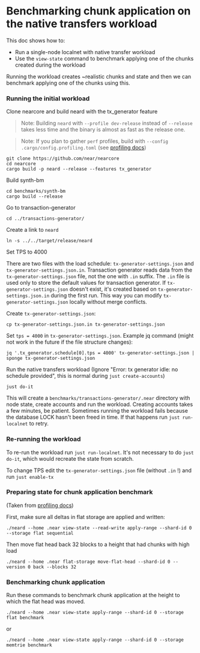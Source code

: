 # Benchmarking chunk application on the native transfers workload

This doc shows how to:
* Run a single-node localnet with native transfer workload
* Use the `view-state` command to benchmark applying one of the chunks created during the workload

Running the workload creates ~realistic chunks and state and then we can benchmark applying one of the chunks using this.

### Running the initial workload

Clone nearcore and build neard with the tx_generator feature
> Note: Building `neard` with `--profile dev-release` instead of `--release` takes less time and the binary is almost as fast as the release one.

> Note: If you plan to gather `perf` profiles, build with `--config .cargo/config.profiling.toml` (see [profiling docs](profiling.md))

```shell
git clone https://github.com/near/nearcore
cd nearcore
cargo build -p neard --release --features tx_generator
```

Build synth-bm
```shell
cd benchmarks/synth-bm
cargo build --release
```

Go to transaction-generator
```shell
cd ../transactions-generator/
```

Create a link to `neard`
```shell
ln -s ../../target/release/neard
```

Set TPS to 4000

There are two files with the load schedule: `tx-generator-settings.json` and `tx-generator-settings.json.in`.
Transaction generator reads data from the `tx-generator-settings.json` file, not the one with `.in` suffix. The `.in` file is used only to store the default values for transaction generator. If `tx-generator-settings.json` doesn't exist, it's created based on `tx-generator-settings.json.in` during the first run.
This way you can modify `tx-generator-settings.json` locally without merge conflicts.

Create `tx-generator-settings.json`:
```shell
cp tx-generator-settings.json.in tx-generator-settings.json
```

Set `tps = 4000` in `tx-generator-settings.json`. Example jq command (might not work in the future if the file structure changes):
```shell
jq '.tx_generator.schedule[0].tps = 4000' tx-generator-settings.json | sponge tx-generator-settings.json
```

Run the native transfers workload (Ignore "Error: tx generator idle: no schedule provided", this is normal during `just create-accounts`)
```shell
just do-it
```

This will create a `benchmarks/transactions-generator/.near` directory with node state, create accounts and run the workload.
Creating accounts takes a few minutes, be patient.
Sometimes running the workload fails because the database LOCK hasn't been freed in time. If that happens run `just run-localnet` to retry.

### Re-running the workload

To re-run the workload run `just run-localnet`. It's not necessary to do `just do-it`, which would recreate the state from scratch.

To change TPS edit the `tx-generator-settings.json` file (without `.in` !) and run `just enable-tx`

### Preparing state for chunk application benchmark

(Taken from [profiling docs](profiling.md))

First, make sure all deltas in flat storage are applied and written:

```shell
./neard --home .near view-state --read-write apply-range --shard-id 0 --storage flat sequential
```

Then move flat head back 32 blocks to a height that had chunks with high load
```shell
./neard --home .near flat-storage move-flat-head --shard-id 0 --version 0 back --blocks 32
```

### Benchmarking chunk application

Run these commands to benchmark chunk application at the height to which the flat head was moved.

```shell
./neard --home .near view-state apply-range --shard-id 0 --storage flat benchmark
```

or

```shell
./neard --home .near view-state apply-range --shard-id 0 --storage memtrie benchmark
```
